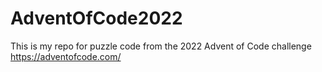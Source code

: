 # AdventOfCode2022

This is my repo for puzzle code from the 2022 Advent of Code challenge https://adventofcode.com/
